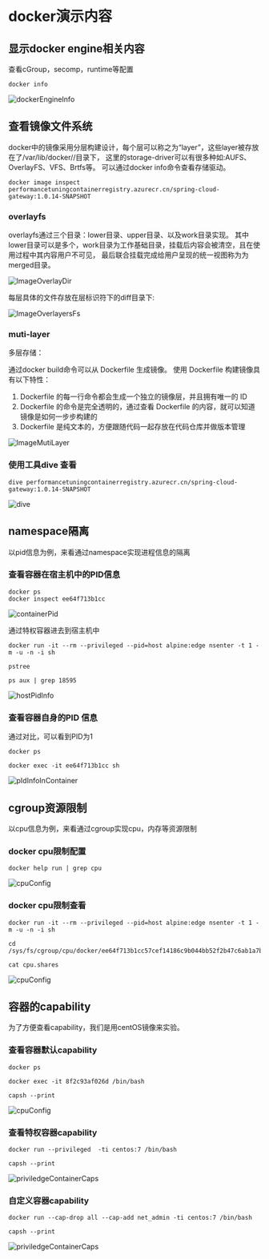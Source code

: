 # docker演示内容

## 显示docker engine相关内容

查看cGroup，secomp，runtime等配置

```shell
docker info
```

![dockerEngineInfo](./image/dockerInfo.png)

## 查看镜像文件系统

docker中的镜像采用分层构建设计，每个层可以称之为“layer”，这些layer被存放在了/var/lib/docker/<storage-driver>/目录下，
这里的storage-driver可以有很多种如:AUFS、OverlayFS、VFS、Brtfs等。
可以通过docker info命令查看存储驱动。

```shell
docker image inspect performancetuningcontainerregistry.azurecr.cn/spring-cloud-gateway:1.0.14-SNAPSHOT
```

### overlayfs

overlayfs通过三个目录：lower目录、upper目录、以及work目录实现。
其中lower目录可以是多个，work目录为工作基础目录，挂载后内容会被清空，且在使用过程中其内容用户不可见，
最后联合挂载完成给用户呈现的统一视图称为为merged目录。

![ImageOverlayDir](./image/overlayDir.png)

每层具体的文件存放在层标识符下的diff目录下:

![ImageOverlayersFs](./image/overlaysFs.png)

### muti-layer

多层存储：

通过docker build命令可以从 Dockerfile 生成镜像。
使用 Dockerfile 构建镜像具有以下特性：

1. Dockerfile 的每一行命令都会生成一个独立的镜像层，并且拥有唯一的 ID
2. Dockerfile 的命令是完全透明的，通过查看 Dockerfile 的内容，就可以知道镜像是如何一步步构建的
3. Dockerfile 是纯文本的，方便跟随代码一起存放在代码仓库并做版本管理

![ImageMutiLayer](./image/mutiLayers.png)

### 使用工具dive 查看

```shell
dive performancetuningcontainerregistry.azurecr.cn/spring-cloud-gateway:1.0.14-SNAPSHOT
```

![dive](./image/diveImage.png)

## namespace隔离

以pid信息为例，来看通过namespace实现进程信息的隔离

### 查看容器在宿主机中的PID信息

```shell
docker ps
docker inspect ee64f713b1cc
```

![containerPid](./image/containerPid.png)

通过特权容器进去到宿主机中

```shell
docker run -it --rm --privileged --pid=host alpine:edge nsenter -t 1 -m -u -n -i sh

pstree

ps aux | grep 18595
```

![hostPidInfo](./image/hostPidInfo.png)

### 查看容器自身的PID 信息

通过对比，可以看到PID为1

```shell
docker ps

docker exec -it ee64f713b1cc sh 
```

![pIdInfoInContainer](./image/pIdInfoInContainer.png)

## cgroup资源限制

以cpu信息为例，来看通过cgroup实现cpu，内存等资源限制

### docker cpu限制配置

```shell
docker help run | grep cpu

```

![cpuConfig](./image/dockerCpuCgroupConfig.png)

### docker cpu限制查看

```shell
docker run -it --rm --privileged --pid=host alpine:edge nsenter -t 1 -m -u -n -i sh

cd /sys/fs/cgroup/cpu/docker/ee64f713b1cc57cef14186c9b044bb52f2b47c6ab1a7bd4a7955d6071668b349/

cat cpu.shares 
```

![cpuConfig](./image/containerCpuShares.png)

## 容器的capability

为了方便查看capability，我们是用centOS镜像来实验。

### 查看容器默认capability

```shell
docker ps

docker exec -it 8f2c93af026d /bin/bash

capsh --print
```

![cpuConfig](./image/containerCaps.png)

### 查看特权容器capability

```shell
docker run --privileged  -ti centos:7 /bin/bash

capsh --print
```

![priviledgeContainerCaps](./image/priviledgeContainerCaps.png)

### 自定义容器capability

```shell
docker run --cap-drop all --cap-add net_admin -ti centos:7 /bin/bash

capsh --print
```

![priviledgeContainerCaps](./image/selfConfigContainerCap.png)